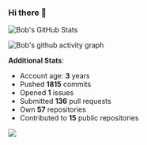 ### Hi there 👋

![Bob's GitHub Stats](https://github-readme-stats.vercel.app/api?username=Bobthesoftwaredeveloper&show_icons=true&count_private=true&theme=react&hide=stars,prs,issues,contribs)

![Bob's github activity graph](https://github-readme-activity-graph-c.herokuapp.com/graph?username=BobTheSoftwareDeveloper&theme=react-dark)

**Additional Stats**:
- Account age: **3** years
- Pushed **1815** commits
- Opened **1** issues
- Submitted **136** pull requests
- Own **57** repositories
- Contributed to **15** public repositories

![](https://komarev.com/ghpvc/?username=BobTheSoftwareDeveloper)
